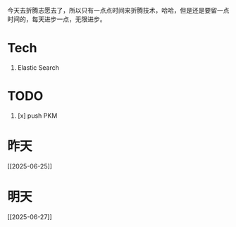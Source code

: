 今天去折腾志愿去了，所以只有一点点时间来折腾技术，哈哈，但是还是要留一点时间的，每天进步一点，无限进步。
# Tech
1. Elastic Search

# TODO
1. [x] push PKM

# 昨天
[[2025-06-25]]
# 明天
[[2025-06-27]]